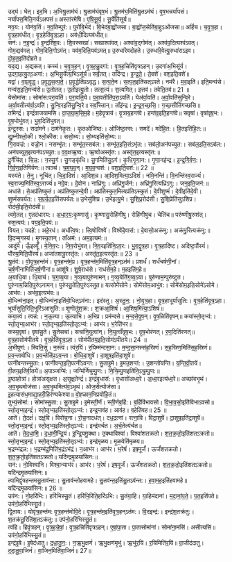 

  
उद्घ॑। घेत्। इद॒भि। अ॒भिश्रु॒ताम॑घं। श्रु॒ताम॑घंवृष॒भं। श्रु॒तम॑घ॒मिति॑श्रु॒तऽम॑घं। वृ॒ष॒भन्नर्या॑पसं। नर्या॑पस॒मिति॒नर्य॑ऽअपसं॥ अस्ता॑रमेषि। ए॒षि॒सू॒र्य॒। सू॒र्येति॑सूर्य॥  
नव॒य:। योन॑व॒तिं। न॒व॒तिम्पुर॑:। पुरो॑बि॒भेद॑। बि॒भेद॑बा॒ह्वो॑जसा। बा॒ह्वो॑ज॒सेति॑बा॒हुऽओ॑जसा॥ अहिं॑च। च॒वृ॒त्र॒हा। वृ॒त्र॒हाव॑धीत्। वृ॒त्र॒हेति॑वृ॒त्र॒ऽहा। अव॑धी॒दित्यव॑धीत्॥  
सन॑:। न॒इ॒न्द्रः॑। इ॒न्द्र॑श्शि॒व:। शि॒वस्सखा॑। सखाश्वा॑वत्। अश्वा॑व॒द्गोम॑त्। अश्व॑व॒दित्यश्व॑ऽवत्। गोम॒द्यव॑मत्। गोम॒दिति॒गोऽम॑त्। यव॑म॒दिति॒यव॑ऽमत्॥ उ॒रुधा॑रेवदोहते। उ॒रुधा॑रे॒वेत्यु॒रुधा॑राऽइव। दो॒ह॒त॒इति॑दोहते॥  
यद॒द्य। अ॒द्यकत्। कच्च॑। च॒वृ॒त्र॒ह॒न्। वृ॒त्र॒ह॒न्नु॒दगा॑:। वृ॒त्र॒ह॒न्निति॑वृत्रऽहन्। उ॒दगा॑अ॒भिसू॑र्य। उ॒दगा॒इत्यु॒त्ऽअगा॑:। अ॒भिसू॒र्येत्य॒भिऽसू॑र्य॥ सर्वं॒तत्। तदि॑न्द्र। इ॒न्द्र॒ते॒। ते॒वशे॑। वश॒इति॒वशे॑॥  
यद्वा॑। वा॒प्र॒वृ॒द्ध॒। प्र॒वृ॒द्ध॒स॒त्प॒ते॒। प्र॒वृ॒द्धेति॑प्रऽवृद्ध। स॒त्प॒ते॒न। स॒त्प॒त॒इति॑सत्ऽपते। नम॑रै। म॒रा॒इति॑। इति॒मन्य॑से। मन्य॑स॒इति॒मन्य॑से॥ उ॒तोतत्। उ॒तोइत्यु॒तो। तत्स॒त्यं। स॒त्यमित्। इत्तव॑। तवेति॒तव॑॥ 21 ॥  
येसोमा॑स:। सोमा॑स:परा॒वति॑। प॒रा॒वति॒ये। प॒रा॒वतीति॑प॒रा॒ऽवति॑। येअ॑र्वा॒वति॑। अ॒र्वा॒वति॑सुन्वि॒रे। अ॒र्वा॒वतीत्य॑र्वा॒ऽवति॑। सु॒न्वि॒रइति॑सु॒न्वि॒रे॥ सर्वाँ॒स्तान्। ताँइ॑न्द्र। इ॒न्द्र॒ग॒च्छ॒सि॒। ग॒च्छ॒सीति॑गच्छसि॥  
तमिन्द्रं॑। इन्द्रं॑वाजयामसि। वा॒ज॒या॒म॒सि॒म॒हे। म॒हेवृ॒त्राय॑। वृ॒त्राय॒हन्त॑वे। हन्त॑व॒इति॒हन्त॑वे॥ सवृषा॑। वृषा॑वृष॒भ:। वृ॒ष॒भोभु॑वत्। भु॒व॒दिति॑भुवत्॥  
इन्द्र॒स्स:। सदा॑मने। दाम॑नेकृ॒त:। कृ॒तओजि॑ष्ठ:। ओजि॑ष्ठ॒स्स:। समदे॑। मदे॑हि॒त:। हि॒तइति॑हि॒त:॥ द्यु॒म्नीश्लो॒की। श्लो॒कीस:। ससो॒म्य:। सो॒म्यइति॑सो॒म्य:॥  
गि॒रावज्र॑:। वज्रो॒न। नसम्भृ॑त:। सम्भृ॑त॒स्सब॑ल:। सम्भृ॑त॒इति॒संऽभृ॑त:। सब॑लो॒अन॑पच्युत:। सब॑ल॒इति॒सऽब॑ल:। अन॑पच्युत॒इत्यन॑पऽच्युत:॥ व॒व॒क्षऋ॒ष्व:। ऋ॒ष्वोअस्तृ॑त:। अस्तृ॑त॒इत्यस्तृ॑त:॥  
दु॒र्गेचि॑त्। चि॒न्न॒:। न॒स्सु॒गं। सु॒गङ्कृ॑धि। सु॒गमिति॑सु॒ऽगं। कृ॒धि॒गृ॒णा॒न:। गृ॒णा॒नइ॑न्द्र। इ॒न्द्र॒गि॒र्व॒ण॒:। गि॒र्व॒ण॒इति॑गिर्वण:॥ त्वञ्च॑। च॒म॒घ॒व॒न्। म॒घ॒व॒न्वश॑:। वश॒इति॒वश॑:॥ 22 ॥  
यस्य॑ते। ते॒नु। नूचि॑त्। चि॒दा॒दिशं॑। आ॒दिश॒न्न। आ॒दिश॒मित्या॒ऽदिशं॑। नमि॒नन्ति॑। मि॒नन्ति॑स्व॒राज्यं॑। स्व॒राज्य॒मिति॑स्व॒ऽराज्यं॑॥ नदे॒व:। दे॒वोन। नाध्रि॑गु:। अध्रि॑गु॒र्जन॑:। अध्रि॑गु॒रित्यध्रि॑ऽगु:। जन॒इति॒जन॑:॥  
अधा॑ते। ते॒अप्र॑तिष्कुतं। अप्र॑तिष्कुतन्दे॒वी। अप्र॑तिस्कुत॒मित्यप्र॑तिऽस्कुतं। दे॒वीशुष्मं॑। दे॒वीइति॑दे॒वी। शुष्मं॑सपर्यत:। स॒प॒र्य॒त॒इति॑सपर्यत:॥ उ॒भेसु॑शिप्र। उ॒भेइत्यु॒भे। सु॒शि॒प्र॒रोद॑सी। सु॒शि॒प्रेति॑सुऽशिप्र। रोद॑सी॒इति॒रोद॑सी॥  
त्वमे॒तत्। ए॒तद॑धारय:। अ॒धा॒र॒य॒:कृ॒ष्णासु॑। कृ॒ष्णासु॒रोहि॑णीषु। रोहि॑णीषुच। चेति॑च॥ परु॑ष्णीषु॒रुश॑त्। रुश॒त्पय॑:। पय॒इति॒पय॑:॥  
वियत्। यदहे॑:। अहे॒रध॑। अध॑त्वि॒ष:। त्वि॒षोविश्वे॑। विश्वे॑दे॒वास॑:। दे॒वासो॒अक्र॑मु:। अक्र॑मु॒रित्यक्र॑मु:॥ वि॒दन्मृ॒गस्य॑। मृ॒गस्य॒तान्। ताँअम॑:। अम॒इत्यम॑:॥  
आदु॑मे। ऊँ॒इत्यूँ॑। मे॒नि॒व॒र:। नि॒व॒रोभु॑वत्। नि॒व॒रइति॑नि॒ऽव॒र:। भु॒व॒द्वृ॒त्र॒हा। वृ॒त्र॒हादि॑ष्ट। अदि॑ष्ट॒पौंस्यं॑। पौंस्य॒मिति॒पौंस्यं॑॥ अजा॑तशत्रु॒रस्तृ॑त:। अस्तृ॑त॒इत्यस्तृ॑त:॥ 23 ॥  
श्रु॒तंव॑:। वो॒वृ॒त्र॒हन्त॑मं। वृ॒त्र॒हन्त॑मं॒प्र। वृ॒त्र॒हन्त॑म॒मिति॑वृ॒त्र॒हन्ऽत॑मं। प्रशर्धं॑। शर्धं॑चर्षणी॒नां। च॒र्ष॒णीनामिति॑च॒र्ष॒णीनां॥ आशु॑षे। शु॒षे॒राध॑से। राध॑सेम॒हे। म॒हइति॑म॒हे॥  
अ॒याधि॒या। धि॒याच॑। च॒ग॒व्य॒या। ग॒व्य॒यापुरु॑णामन्। ग॒व्य॒येति॑ग॒व्य॒ऽया। पुरु॑णाम॒न्पुरु॑ष्टुत। पुरु॑नाम॒न्निति॒पुरु॑ऽनामन्। पुरु॑स्तु॒तेति॒पुरु॑ऽस्तुत॥ यत्सोमे॑सोमे। सोमे॑सोम॒आभु॑व:। सोमे॑सोम॒इति॒सोमे॑ऽसोमे। आभ॑व:। अभ॑व॒इत्यभ॑व:॥  
बो॒धिन्म॑ना॒इत्। बो॒धिन्म॑ना॒इति॑बो॒धित्ऽम॑ना:। इद॑स्तु। अ॒स्तु॒न॒:। नो॒वृ॒त्र॒हा। वृ॒त्र॒हाभूर्या॑सुति:। वृ॒त्र॒हेति॑वृ॒त्र॒ऽहा। भूर्या॑सुति॒रिति॒भूरि॑ऽआसुति:॥ शृ॒णॊतु॑श॒क्र:। श॒क्रआ॒शिषं॑। आ॒शिष॒मित्या॒ऽशिषं॑॥  
कया॒त्वं। त्वन्न॑:। न॒ऊ॒त्या। ऊ॒त्याभि। अ॒भिप्र। प्रम॑न्दसे। म॒न्द॒से॒वृ॒ष॒न्। वृ॒ष॒न्निति॑वृषन्॥ कया॑स्तो॒तृभ्य॑:। स्तो॒तृभ्य॒आभ॑र। स्तो॒तृभ्य॒इति॑स्तो॒तृऽभ्य॑:। आभ॑र। भ॒रेति॑भर॥  
कस्य॒वृषा॑। वृषा॑सु॒ते। सु॒तेसचा॑। सचा॑नि॒युत्वा॑न्। नि॒युत्वाँ॑वृष॒भ:। वृ॒ष॒भोर॑णत्। र॒ण॒दिति॑रणत्॥ वृ॒त्र॒हासोम॑पीतये। वृ॒त्र॒हेति॑वृ॒त्र॒ऽहा। सोम॑पीतय॒इति॒सोम॑ऽपीतये॥ 24 ॥  
अ॒भीषुण॑:। स्विति॒सु। न॒स्त्वं। त्वंर॒यिं। र॒यिम्म॑न्दसा॒न:। म॒न्द॒सा॒नस्स॑ह॒स्रिणं॑। स॒ह॒स्रिण॒मिति॑स॒ह॒स्रिणं॑॥ प्र॒य॒न्ताबो॑धि। प्र॒य॒न्तेति॑प्र॒ऽय॒न्ता। बो॒धि॒दा॒शुषे॑। दा॒शुष॒इति॑दा॒शुषे॑॥  
पत्नी॑वन्तस्सु॒ता:। पत्नी॑वन्त॒इति॒पत्नी॑ऽवन्त:। सु॒ताइ॒मे। इ॒मउ॒शन्त॑:। उ॒शन्तो॑यन्ति। य॒न्ति॒वी॒तये॑। वी॒तय॒इति॑वी॒तये॑॥ अ॒पाञ्जग्मि॑:। जग्मि॑र्निचुम्पु॒ण:। नि॒चि॒म्पु॒णइति॑नि॒ऽचु॒म्पु॒ण:॥  
इ॒ष्ठाहोत्रा॑। होत्रा॑असृक्षत। अ॒सृ॒क्ष॒तेन्द्रं॑। इन्द्रं॑वृ॒धास॑:। वृ॒धासो॑अध्व॒रे। अ॒ध्व॒रइत्य॑ध्व॒रे॥ अच्छा॑वभृ॒थं। अ॒व॒भृ॒थमोज॑सा। अ॒व॒भृ॒थमित्य॑व॒ऽभृ॒थं। ओज॒सेत्योज॑सा॥  
इ॒हत्यास॑ध॒माद्या॒हरी॒हिर॑ण्यकेश्या॥ वो॒ह्ळाम॒भिप्रयो॑हि॒तं॥  
तुभ्यं॒सोमा॑:। सोमा॑स्सु॒ता:। सु॒ताइ॒मे। इ॒मेस्ती॒र्णं। स्ती॒र्णब॒र्हि:। ब॒र्हिवि॑भावसो। वि॒भा॒व॒सो॒इति॑विभाऽवसो॥ स्तो॒तृभ्य॒इन्द्रं॑। स्तो॒तृभ्य॒इति॑स्तो॒तृऽभ्य॑:। इन्द्र॒माव॑ह। आव॑ह। व॒हेति॑वह॥ 25 ॥  
आते॑। ते॒दक्षं॑। दक्षं॒वि। विरो॑च॒ना। रो॒च॒नादध॑त्। दध॒द्रत्ना॑। रत्ना॒वि। विदा॒शुषे॑। दा॒शुष॒इति॑दा॒शुषे॑॥ स्तो॒तृभ्य॒इन्द्र॑। स्तो॒तृभ्य॒इति॑स्तो॒तृऽभ्य॑:। इन्द्र॑मर्चत। अ॒र्च॒तेत्य॑र्चत॥  
आते॑। ते॒द॒धा॒मि॒। द॒धा॒मी॒न्द्रि॒यं। इ॒न्द्रि॒यमु॒क्था। उ॒क्थाविश्वा॑। विश्वा॑शतक्रतो। श॒त॒क्र॒तो॒इति॑शतऽक्रतो॥ स्तो॒तृभ्य॒इन्द्र॑। स्तो॒तृभ्य॒इति॑स्तो॒तृऽभ्य॑:। इन्द्र॑मृळय। मृ॒ळ॒येति॑मृळय॥  
भ॒द्रम्भ॑द्रन्न:। भ॒द्रम्भ॑द्र॒मिति॑भ॒द्रंऽभ॑द्रं। न॒आभ॑र। आभ॑र। भ॒रेषं॑। इष॒मूर्जं॑। ऊर्जं॑शतक्रतो। श॒त॒क्र॒तो॒इति॑शतऽक्रतो॥ यदि॑न्द्रमृ॒ळया॑सिन:॥  
सन॑:। नो॒विश्वा॑नि। विश्वा॒न्याभ॑र। आभ॑र। भ॒रेषं॑। इष॒मूर्जं॑। ऊर्जं॑शतक्रतो। श॒त॒क्र॒तो॒इति॑शतऽक्रतो॥ यदि॑न्द्रमृ॒ळया॑सिन:॥  
त्वामिद्वृ॑त्रहन्तमसु॒ताव॑न्त:। सु॒ताव॑न्तोहवामहे। सु॒तव॑न्त॒इति॑सु॒तऽव॑न्त:। ह॒वा॒म॒ह॒इति॑हवामहे॥ यदि॑न्द्रमृ॒ळया॑सिन:॥ 26 ॥  
उप॑न:। नो॒हरि॑भि:। हरि॑भिस्सु॒तं। हरि॑भि॒रिति॒हरि॑ऽभि:। सु॒तंया॒हि। या॒हिम॑दानां। म॒दा॒नां॒प॒ते॒। प॒त॒इति॑पते॥ उप॑नो॒हरि॑भिस्सु॒तं।  
द्वि॒ताय:। योवृ॑त्र॒हन्त॑म: वृ॒त्र॒हन्त॑मोवि॒दे। वृ॒त्र॒हन्त॑म॒इति॑वृ॒त्र॒हन्ऽत॑म:। वि॒दइन्द्र॑:। इन्द्र॑श॒तक्र॑तु:। श॒तक्र॑तु॒रिति॑श॒तऽक्र॑तु:॥ उप॑नो॒हरि॑भिस्सु॒तं॥  
त्वंहि। हिवृ॑त्रहन्। वृ॒त्र॒ह॒न्ने॒षां॒। वृ॒त्र॒हन्निति॑वृत्रऽहन्। ए॒षां॒पा॒ता। पा॒तासोमा॑नां। सोमा॑ना॒मसि॑। असीत्यसि॑॥ उप॑नो॒हरि॑भिस्सु॒तं॥  
इन्द्र॑इ॒षे। इ॒षेद॑धातु। द॒धा॒तु॒न॒:। न॒ऋ॒भु॒क्षणं॑। ऋ॒भु॒क्षण॑मृ॒भुं। ऋ॒भुंर॒यिं। र॒यिमिति॑र॒यिं॥ वा॒जीद॑दातु। द॒दा॒तु॒वा॒जिनं॑। वा॒जिन॒मिति॑वा॒जिनं॑॥ 27॥  

